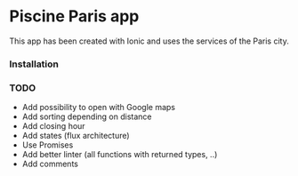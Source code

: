 # Piscine Paris app

This app has been created with Ionic and uses the services of the Paris city.

### Installation

### TODO

* Add possibility to open with Google maps
* Add sorting depending on distance
* Add closing hour
* Add states (flux architecture)
* Use Promises
* Add better linter (all functions with returned types, ..)
* Add comments
